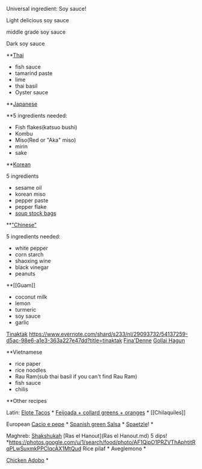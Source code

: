 Universal ingredient: Soy sauce!

Light delicious soy sauce

middle grade soy sauce

Dark soy sauce

  
**[Thai](Thai.md) 

- fish sauce
- tamarind paste
- lime
- thai basil
- Oyster sauce

  
**[Japanese](Japanese.md)

  **5 ingredients needed:

* Fish flakes(katsuo bushi)
* Kombu
* Miso(Red or "Aka" miso)
* mirin
* sake


**[Korean](Korean.md)

5 ingredients

* sesame oil
* korean miso
* pepper paste
* pepper flake
* [soup stock bags](https://www.amazon.com/Dried-Seafood-Anchovy-Dashi-Korea/dp/B07ZRPP3WX/ref=asc_df_B07ZRPP3WX/?tag=hyprod-20&linkCode=df0&hvadid=416728157253&hvpos=&hvnetw=g&hvrand=13718994789077652025&hvpone=&hvptwo=&hvqmt=&hvdev=c&hvdvcmdl=&hvlocint=&hvlocphy=9031953&hvtargid=pla-887170875544&psc=1&tag=&ref=&adgrpid=93863646397&hvpone=&hvptwo=&hvadid=416728157253&hvpos=&hvnetw=g&hvrand=13718994789077652025&hvqmt=&hvdev=c&hvdvcmdl=&hvlocint=&hvlocphy=9031953&hvtargid=pla-887170875544)
  

**["Chinese"]("Chinese".md)
  
5 ingredients needed:

* white pepper
* corn starch
* shaoxing wine
* black vinegar
* peanuts


**[[Guam]]

* coconut milk
* lemon
* turmeric
* soy sauce
* garlic

[Tinaktak](TinakTak.md)
https://www.evernote.com/shard/s233/nl/29093732/54137259-d5ac-98e6-a1e3-363a227e47dd?title=tinaktak
[Fina'Denne](https://www.evernote.com/shard/s233/nl/29093732/871c1a25-cd4c-c6b0-db52-7e136b6ee1b8?title=Fina'Denne)
[Gollai Hagun](https://www.evernote.com/shard/s233/nl/29093732/fdddbed6-e1dc-20e0-c851-c526f1963f15?title=Gollai%20Hagun)


**Vietnamese

* rice paper
* rice noodles
* Rau Ram(sub thai basil if you can't find Rau Ram)
* fish sauce
* chilis


**Other recipes

Latin:
[Elote Tacos](https://www.evernote.com/shard/s233/nl/29093732/856ae8bb-c0a5-cced-9dbe-8ddcb1dbcb3d?title=Elote%20Tacos) *
[Feijoada + collard greens + oranges](https://www.evernote.com/shard/s233/nl/29093732/879c92bd-d058-6609-fb19-a00869861d07?title=Feijoada%20+%20collard%20greens%20+%20oranges) *
[[Chilaquiles]]

European
[Cacio e pepe](https://www.evernote.com/shard/s233/nl/29093732/c045ab00-d45e-cc0e-3a4c-34ec66024797?title=Cacio%20e%20pepe) *
[Spanish green Salsa](https://www.evernote.com/shard/s233/nl/29093732/7e4501e8-3b8d-33ac-e148-376fd0e75cb7?title=Spanish%20green%20Salsa) *
[Spaetzle](https://www.evernote.com/shard/s233/nl/29093732/c3556b26-ec71-0753-a64a-fe0e916c37c5?title=Spaetzle)! *
  
Maghreb: 
[Shakshukah](Shakshukah.md)
[Ras el Hanout](Ras el Hanout.md)
5 dips! *https://photos.google.com/u/1/search/food/photo/AF1QipO1PRZVThAphtitRqPLwSuxmkPPClqcAX1MtQud
Rice pilaf *
Aveglemono *



[Chicken Adobo](https://www.evernote.com/shard/s233/nl/29093732/34b55ff4-213f-3fe6-8d49-b4298e002867?title=Chicken%20Adobo) * 
